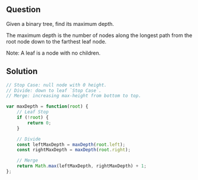 ## Question

Given a binary tree, find its maximum depth.

The maximum depth is the number of nodes along the longest path from the root node down to the farthest leaf node.

Note: A leaf is a node with no children.

## Solution
```javascript
// Stop Case: null node with 0 height.
// Divide: down to leaf `Stop Case`.
// Merge: increasing max-height from bottom to top.

var maxDepth = function(root) {
    // Leaf Stop
    if (!root) {
        return 0;
    }

    // Divide
    const leftMaxDepth = maxDepth(root.left);
    const rightMaxDepth = maxDepth(root.right);

    // Merge
    return Math.max(leftMaxDepth, rightMaxDepth) + 1;
};
```
